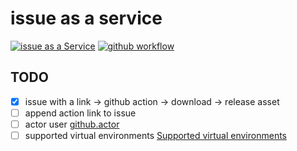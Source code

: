 # issue as a service

[![issue as a Service](https://img.shields.io/badge/iaas-issue%20as%20a%20service-brightgreen)](https://github.com/maguowei/iaas)
[![github workflow](https://github.com/maguowei/iaas/workflows/webhook/badge.svg)](https://github.com/maguowei/iaas/actions)

## TODO

- [x] issue with a link -> github action -> download -> release asset
- [ ] append action link to issue
- [ ] actor user [github.actor](https://help.github.com/en/articles/contexts-and-expression-syntax-for-github-actions#github-context)
- [ ] supported virtual environments [Supported virtual environments](https://help.github.com/en/articles/virtual-environments-for-github-actions#supported-virtual-environments)
